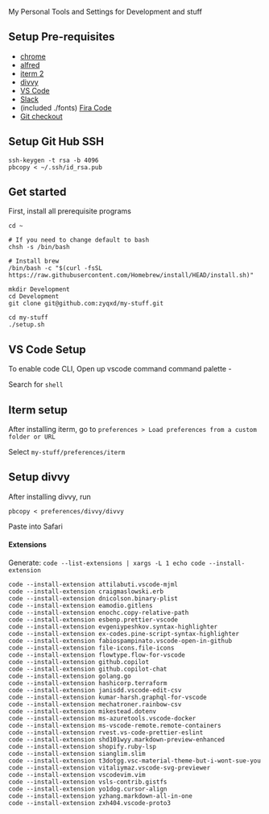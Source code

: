 My Personal Tools and Settings for Development and stuff

## Setup Pre-requisites

- [chrome](https://www.google.ca/chrome/?brand=CHBD&gclid=CjwKCAjw9dboBRBUEiwA7VrrzSjFTd7ABOJR75htdglTzZuv4naAyByJEfF38wkHZy5hHDfkCbvUThoCH90QAvD_BwE&gclsrc=aw.ds)
- [alfred](https://www.alfredapp.com/)
- [iterm 2](https://www.iterm2.com/downloads.html)
- [divvy](https://mizage.com/divvy/)
- [VS Code](https://code.visualstudio.com/Download)
- [Slack](https://slack.com/intl/en-ca/downloads/mac)
- (included ./fonts) [Fira Code](https://github.com/tonsky/FiraCode)
- [Git checkout](https://medium.com/@ljn6176/how-to-switch-git-branches-more-gracefully-b1ffbc1c49eb)

## Setup Git Hub SSH

```
ssh-keygen -t rsa -b 4096
pbcopy < ~/.ssh/id_rsa.pub
```

## Get started

First, install all prerequisite programs
```
cd ~

# If you need to change default to bash
chsh -s /bin/bash

# Install brew
/bin/bash -c "$(curl -fsSL https://raw.githubusercontent.com/Homebrew/install/HEAD/install.sh)"

mkdir Development
cd Development
git clone git@github.com:zyqxd/my-stuff.git

cd my-stuff
./setup.sh
```

## VS Code Setup

To enable code CLI, Open up vscode command command palette - 

Search for `shell`

## Iterm setup

After installing iterm, go to `preferences > Load preferences from a custom folder or URL`

Select `my-stuff/preferences/iterm`

## Setup divvy

After installing divvy, run

`pbcopy < preferences/divvy/divvy`

Paste into Safari

#### Extensions

Generate: `code --list-extensions | xargs -L 1 echo code --install-extension`

```
code --install-extension attilabuti.vscode-mjml
code --install-extension craigmaslowski.erb
code --install-extension dnicolson.binary-plist
code --install-extension eamodio.gitlens
code --install-extension enochc.copy-relative-path
code --install-extension esbenp.prettier-vscode
code --install-extension evgeniypeshkov.syntax-highlighter
code --install-extension ex-codes.pine-script-syntax-highlighter
code --install-extension fabiospampinato.vscode-open-in-github
code --install-extension file-icons.file-icons
code --install-extension flowtype.flow-for-vscode
code --install-extension github.copilot
code --install-extension github.copilot-chat
code --install-extension golang.go
code --install-extension hashicorp.terraform
code --install-extension janisdd.vscode-edit-csv
code --install-extension kumar-harsh.graphql-for-vscode
code --install-extension mechatroner.rainbow-csv
code --install-extension mikestead.dotenv
code --install-extension ms-azuretools.vscode-docker
code --install-extension ms-vscode-remote.remote-containers
code --install-extension rvest.vs-code-prettier-eslint
code --install-extension shd101wyy.markdown-preview-enhanced
code --install-extension shopify.ruby-lsp
code --install-extension sianglim.slim
code --install-extension t3dotgg.vsc-material-theme-but-i-wont-sue-you
code --install-extension vitaliymaz.vscode-svg-previewer
code --install-extension vscodevim.vim
code --install-extension vsls-contrib.gistfs
code --install-extension yo1dog.cursor-align
code --install-extension yzhang.markdown-all-in-one
code --install-extension zxh404.vscode-proto3
```
